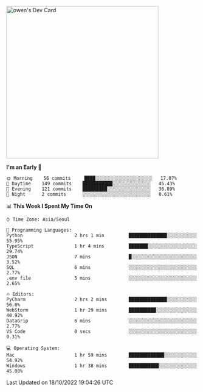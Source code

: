 <a href="https://app.daily.dev/owen_9066"><img src="https://api.daily.dev/devcards/51e5c69f10114f2abe0ae390c27b0828.png?r=hyb" width="400" alt="owen's Dev Card"/></a>

 
 <!--START_SECTION:waka-->
**I'm an Early 🐤** 

```text
🌞 Morning    56 commits     ████░░░░░░░░░░░░░░░░░░░░░   17.07% 
🌆 Daytime    149 commits    ███████████░░░░░░░░░░░░░░   45.43% 
🌃 Evening    121 commits    █████████░░░░░░░░░░░░░░░░   36.89% 
🌙 Night      2 commits      ░░░░░░░░░░░░░░░░░░░░░░░░░   0.61%

```


📊 **This Week I Spent My Time On** 

```text
⌚︎ Time Zone: Asia/Seoul

💬 Programming Languages: 
Python                   2 hrs 1 min         ██████████████░░░░░░░░░░░   55.95% 
TypeScript               1 hr 4 mins         ███████░░░░░░░░░░░░░░░░░░   29.74% 
JSON                     7 mins              █░░░░░░░░░░░░░░░░░░░░░░░░   3.52% 
SQL                      6 mins              ░░░░░░░░░░░░░░░░░░░░░░░░░   2.77% 
.env file                5 mins              ░░░░░░░░░░░░░░░░░░░░░░░░░   2.65%

🔥 Editors: 
PyCharm                  2 hrs 2 mins        ██████████████░░░░░░░░░░░   56.0% 
WebStorm                 1 hr 29 mins        ██████████░░░░░░░░░░░░░░░   40.92% 
DataGrip                 6 mins              ░░░░░░░░░░░░░░░░░░░░░░░░░   2.77% 
VS Code                  0 secs              ░░░░░░░░░░░░░░░░░░░░░░░░░   0.31%

💻 Operating System: 
Mac                      1 hr 59 mins        █████████████░░░░░░░░░░░░   54.92% 
Windows                  1 hr 38 mins        ███████████░░░░░░░░░░░░░░   45.08%

```


 Last Updated on 18/10/2022 19:04:26 UTC
<!--END_SECTION:waka-->
